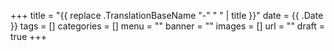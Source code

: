+++
title = "{{ replace .TranslationBaseName "-" " " | title }}"
date = {{ .Date }}
tags = []
categories = []
menu = ""
banner = ""
images = []
url = ""
draft = true
+++

